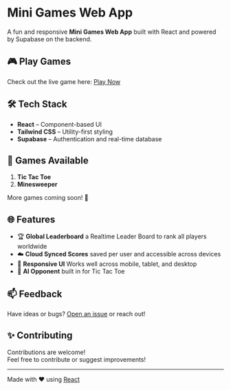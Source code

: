 # Mini Games Web App

A fun and responsive **Mini Games Web App** built with React and powered by Supabase on the backend.

## 🎮 Play Games

Check out the live game here: [Play Now](https://mini-games-nu-two.vercel.app/)

## 🛠️ Tech Stack

- **React** – Component-based UI
- **Tailwind CSS** – Utility-first styling
- **Supabase** – Authentication and real-time database


## 🎲 Games Available

1. **Tic Tac Toe**
2. **Minesweeper**

More games coming soon! 🚀


## 🌐 Features
- 🏆 **Global Leaderboard**
  a Realtime Leader Board to rank all players worldwide
- ☁️ **Cloud Synced Scores**
  saved per user and accessible across devices
- 📱 **Responsive UI**
  Works well across mobile, tablet, and desktop
- 🤖 **AI Opponent** built in for Tic Tac Toe


## 📫 Feedback

Have ideas or bugs? [Open an issue](https://github.com/Isaac-Kingsley007/Mini-Games/issues) or reach out!

## ✨ Contributing

Contributions are welcome!  
Feel free to contribute or suggest improvements!

---

Made with ❤️ using [React](https://react.dev/)